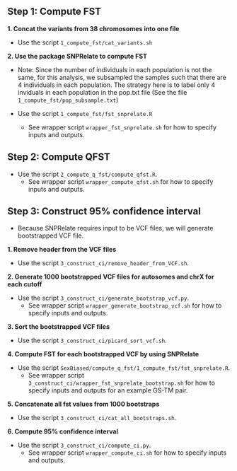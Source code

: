## Step 1: Compute FST

**1. Concat the variants from 38 chromosomes into one file**
* Use the script `1_compute_fst/cat_variants.sh`

**2. Use the package SNPRelate to compute FST**

* Note: Since the number of individuals in each population is not the same, for this analysis, we subsampled the samples such that there are 4 individuals in each population. The strategy here is to label only 4 inviduals in each population in the pop.txt file (See the file `1_compute_fst/pop_subsample.txt`)

* Use the script `1_compute_fst/fst_snprelate.R`
  - See wrapper script `wrapper_fst_snprelate.sh` for how to specify inputs and outputs.
  
## Step 2: Compute QFST

* Use the script `2_compute_q_fst/compute_qfst.R`.
  - See wrapper script `wrapper_compute_qfst.sh` for how to specify inputs and outputs.
 
## Step 3: Construct 95% confidence interval

* Because SNPRelate requires input to be VCF files, we will generate bootstrapped VCF file. 

**1. Remove header from the VCF files**

* Use the script `3_construct_ci/remove_header_from_VCF.sh`.

**2. Generate 1000 bootstrapped VCF files for autosomes and chrX for each cutoff**

* Use the script `3_construct_ci/generate_bootstrap_vcf.py`.
  - See wrapper script `wrapper_generate_bootstrap_vcf.sh` for how to specify inputs and outputs.

**3. Sort the bootstrapped VCF files**

* Use the script `3_construct_ci/picard_sort_vcf.sh`.

**4. Compute FST for each bootstrapped VCF by using SNPRelate**

* Use the script `SexBiased/compute_q_fst/1_compute_fst/fst_snprelate.R`.
  - See wrapper script `3_construct_ci/wrapper_fst_snprelate_bootstrap.sh` for how to specify inputs and outputs for an example GS-TM pair.

**5. Concatenate all fst values from 1000 bootstraps**

* Use the script `3_construct_ci/cat_all_bootstraps.sh`.

**6. Compute 95% confidence interval**

* Use the script `3_construct_ci/compute_ci.py`.
  - See wrapper script `wrapper_compute_ci.sh` for how to specify inputs and outputs.
